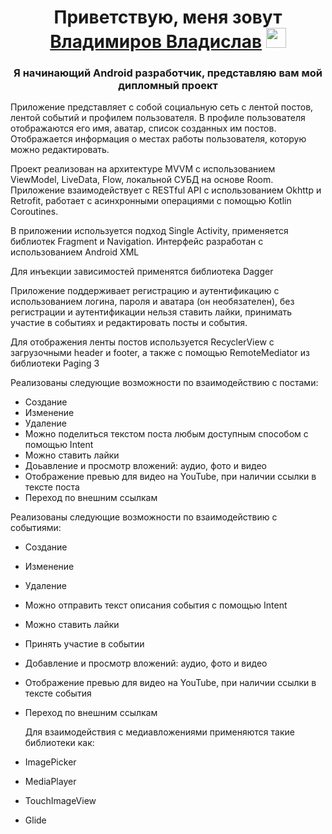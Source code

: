 <h1 align="center">Приветствую, меня зовут<a href="https://daniilshat.ru/" target="_blank"> Владимиров Владислав</a> 
<img src="https://github.com/blackcater/blackcater/raw/main/images/Hi.gif" height="32"/></h1>
<h3 align="center">Я начинающий Android разработчик, представляю вам мой дипломный проект</h3>



Приложение представляет с собой социальную сеть с лентой постов, лентой событий и профилем пользователя.
В профиле пользователя отображаются его имя, аватар, список созданных им постов. Отображается информация о местах работы пользователя, которую можно редактировать.

Проект реализован на архитектуре MVVM с использованием ViewModel, LiveData, Flow, локальной СУБД на основе Room. 
Приложение взаимодейcтвует с RESTful API с использованием Okhttp и Retrofit, работает с асинхронными операциями с помощью Kotlin Coroutines.

В приложении используется подход Single Activity, применяется библиотек Fragment и Navigation. Интерфейс разработан с использованием Android XML

Для инъекции зависимостей применятся библиотека Dagger

Приложение поддерживает регистрацию и аутентификацию с использованием логина, пароля и аватара (он необязателен),
без регистрации и аутентификации нельзя ставить лайки, принимать участие в событиях и редактировать посты и события.

Для отображения ленты постов используется RecyclerView с загрузочными header и footer, а также с помощью RemoteMediator из библиотеки Paging 3

Реализованы следующие возможности по взаимодействию с постами:
- Создание
- Изменение
- Удаление
- Можно поделиться текстом поста любым доступным способом с помощью Intent
- Можно ставить лайки
- Доьавление и просмотр вложений: аудио, фото и видео
- Отображение превью для видео на YouTube, при наличии ссылки в тексте поста
- Переход по внешним ссылкам
  
 Реализованы следующие возможности по взаимодействию с событиями:
- Создание
- Изменение
- Удаление
- Можно отправить текст описания события с помощью Intent
- Можно ставить лайки
- Принять участие в событии
- Добавление и просмотр вложений: аудио, фото и видео
- Отображение превью для видео на YouTube, при наличии ссылки в тексте события
- Переход по внешним ссылкам

  Для взаимодействия с медиавложениями применяются такие библиотеки как:
 - ImagePicker
 - MediaPlayer
 - TouchImageView
 - Glide

 
  
